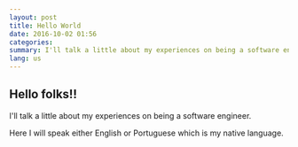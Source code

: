 ```yaml
---
layout: post
title: Hello World
date: 2016-10-02 01:56
categories:
summary: I'll talk a little about my experiences on being a software engineer.
lang: us
---
```


Hello folks!!
-------------

I'll talk a little about my experiences on being a software engineer.

Here I will speak either English or Portuguese which is my native language.
